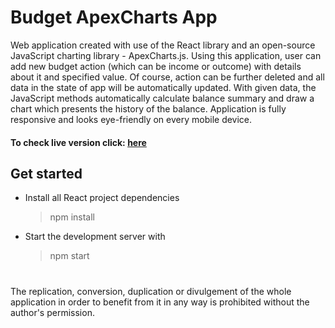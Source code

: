 # Budget ApexCharts App

Web application created with use of the React library and an open-source JavaScript charting library - ApexCharts.js. Using this application, user can add new budget action (which can be income or outcome) with details about it and specified value. Of course, action can be further deleted and all data in the state of app will be automatically updated. With given data, the JavaScript methods automatically calculate balance summary and draw a chart which presents the history of the balance. Application is fully responsive and looks eye-friendly on every mobile device.

#### To check live version click: [here](https://react-budget.msulewski.pl)

## Get started

- Install all React project dependencies

  > npm install

- Start the development server with
  > npm start

#
The replication, conversion, duplication or divulgement of the whole application in order to benefit from it in any way is prohibited without the author's permission.
